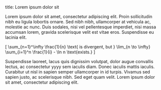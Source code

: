title: Lorem ipsum dolor sit


Lorem ipsum dolor sit amet, consectetur adipiscing elit. Proin
sollicitudin nibh eu ligula lobortis ornare. Sed nibh nibh,
ullamcorper at vehicula ac, molestie ac nunc. Duis sodales, nisi vel
pellentesque imperdiet, nisi massa accumsan lorem, gravida scelerisque
velit est vitae eros. Suspendisse eu lacinia elit.  

\[ 
\sum_{n=1}^\infty \frac{1}{n} 
\text{ is divergent, but } 
\lim_{n \to \infty} \sum_{i=1}^n \frac{1}{i} - \ln n \text{exists.} 
\]

Suspendisse laoreet, lacus quis dignissim volutpat, dolor augue convallis lectus,
ac consectetur yyyy sem iaculis diam. Donec iaculis mattis iaculis.
Curabitur ut nisl in sapien semper ullamcorper in id turpis. Vivamus
sed sapien justo, ac scelerisque nibh. Sed eget quam velit.  Lorem
ipsum dolor sit amet, consectetur adipiscing elit. 


